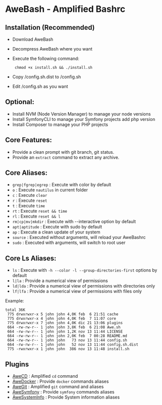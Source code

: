 AweBash - Amplified Bashrc
==========================

Installation (Recommended)
--------------------------

 - Download AweBash 
 - Decompress AweBash where you want
 - Execute the following command:

        chmod +x install.sh && ./install.sh

 - Copy /config.sh.dist to /config.sh
 - Edit /config.sh as you want
 
Optional: 
---------

 - Install NVM (Node Version Manager) to manage your node versions
 - Install SymfonyCLI to manage your Symfony projects add php version
 - Install Composer to manage your PHP projects

Core Features:
--------------

 - Provide a clean prompt with git branch, git status.
 - Provide an `extract` command to extract any archive.

Core Aliases:
-------------

 - `grep|fgrep|egrep` : Execute with color by default
 - `o` : Execute `nautilus` in current folder
 - `c` : Execute `clear`
 - `r` : Execute `reset`
 - `t` : Execute `time`
 - `rt` : Execute `reset && time`
 - `rl` : Execute `reset && l`
 - `rm|cp|mv|mkdir` : Execute with --interactive option by default
 - `apt|aptitude` : Execute with sudo by default
 - `ap` : Execute a clean update of your system
 - `source` : Executed without arguments, will reload your AweBashrc
 - `sudo` : Executed with arguments, will switch to root user

Core Ls Aliases:
----------------

 - `ls` : Execute with `-h --color -l --group-directories-first` options by default
 - `l|la` : Provide a numerical view of permissions
 - `ld|lda` : Provide a numerical view of permissions with directories only
 - `lf|lfa` : Provide a numerical view of permissions with files only

Example:
```
total 36K
 775 drwxrwxr-x 5 john john 4,0K feb  6 21:51 cache
 775 drwxrwxr-x 4 john john 4,0K feb  7 11:07 core
 775 drwxrwxr-x 7 john john 4,0K dic 21 13:06 plugins
 664 -rw-rw-r-- 1 john john 3,8K feb  6 21:08 Awe.sh
 664 -rw-rw-r-- 1 john john 1,2K nov 13 11:44 LICENSE
 664 -rw-rw-r-- 1 john john 2,0K feb  7 00:28 README.md
 664 -rw-rw-r-- 1 john john   73 nov 13 11:44 config.sh
 664 -rw-rw-r-- 1 john john   52 nov 13 11:44 config.sh.dist
 775 -rwxrwxr-x 1 john john  386 nov 13 11:48 install.sh
```

Plugins
-------
- [AweCD](plugins/AweCD/README.md) : Amplified `cd` command
- [AweDocker](plugins/AweDocker/README.md) : Provide `docker` commands aliases
- [AweGit](plugins/AweGit/README.md) : Amplified `git` command and aliases
- [AweSymfony](plugins/AweSymfony/README.md) : Provide `symfony` commands aliases
- [AweSystemInfo](plugins/AweSystemInfo/README.md) : Provide System information aliases 
